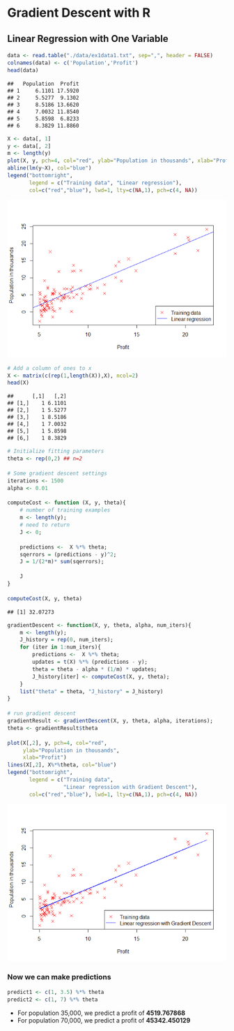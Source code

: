 # Gradient Descent with R


## Linear Regression with One Variable



```r
data <- read.table("./data/ex1data1.txt", sep=",", header = FALSE)
colnames(data) <- c('Population','Profit')
head(data)
```

```
##   Population  Profit
## 1     6.1101 17.5920
## 2     5.5277  9.1302
## 3     8.5186 13.6620
## 4     7.0032 11.8540
## 5     5.8598  6.8233
## 6     8.3829 11.8860
```

```r
X <- data[, 1]
y <- data[, 2]
m <- length(y)
plot(X, y, pch=4, col="red", ylab="Population in thousands", xlab="Profit")
abline(lm(y~X), col="blue")
legend("bottomright", 
       legend = c("Training data", "Linear regression"), 
       col=c("red","blue"), lwd=1, lty=c(NA,1), pch=c(4, NA))
```

![](Gradient-Descent_files/figure-html/unnamed-chunk-1-1.png) 

```r
# Add a column of ones to x
X <- matrix(c(rep(1,length(X)),X), ncol=2)
head(X)
```

```
##      [,1]   [,2]
## [1,]    1 6.1101
## [2,]    1 5.5277
## [3,]    1 8.5186
## [4,]    1 7.0032
## [5,]    1 5.8598
## [6,]    1 8.3829
```

```r
# Initialize fitting parameters
theta <- rep(0,2) ## n=2

# Some gradient descent settings
iterations <- 1500
alpha <- 0.01

computeCost <- function (X, y, theta){
    # number of training examples
    m <- length(y);
    # need to return
    J <- 0;
    
    predictions <-  X %*% theta;
    sqerrors = (predictions - y)^2;
    J = 1/(2*m)* sum(sqerrors);
    
    J
}

computeCost(X, y, theta)
```

```
## [1] 32.07273
```

```r
gradientDescent <- function(X, y, theta, alpha, num_iters){
    m <- length(y);  
    J_history = rep(0, num_iters);
    for (iter in 1:num_iters){
        predictions <-  X %*% theta;
        updates = t(X) %*% (predictions - y);
        theta = theta - alpha * (1/m) * updates;
        J_history[iter] <- computeCost(X, y, theta);
    }
    list("theta" = theta, "J_history" = J_history)  
}

# run gradient descent
gradientResult <- gradientDescent(X, y, theta, alpha, iterations);
theta <- gradientResult$theta

plot(X[,2], y, pch=4, col="red", 
     ylab="Population in thousands", 
     xlab="Profit")
lines(X[,2], X%*%theta, col="blue")
legend("bottomright", 
       legend = c("Training data", 
                  "Linear regression with Gradient Descent"), 
       col=c("red","blue"), lwd=1, lty=c(NA,1), pch=c(4, NA))
```

![](Gradient-Descent_files/figure-html/unnamed-chunk-1-2.png) 

### Now we can make predictions


```r
predict1 <- c(1, 3.5) %*% theta
predict2 <- c(1, 7) %*% theta
```

* For population 35,000, we predict a profit of __4519.767868__
* For population 70,000, we predict a profit of __45342.450129__

